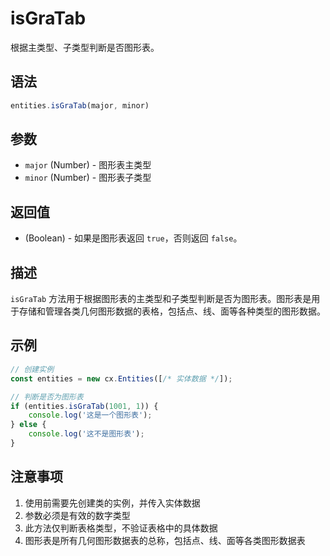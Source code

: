 # isGraTab

根据主类型、子类型判断是否图形表。

## 语法

```javascript
entities.isGraTab(major, minor)
```

## 参数

- `major` (Number) - 图形表主类型
- `minor` (Number) - 图形表子类型

## 返回值

- (Boolean) - 如果是图形表返回 `true`，否则返回 `false`。

## 描述

`isGraTab` 方法用于根据图形表的主类型和子类型判断是否为图形表。图形表是用于存储和管理各类几何图形数据的表格，包括点、线、面等各种类型的图形数据。

## 示例

```javascript
// 创建实例
const entities = new cx.Entities([/* 实体数据 */]);

// 判断是否为图形表
if (entities.isGraTab(1001, 1)) {
    console.log('这是一个图形表');
} else {
    console.log('这不是图形表');
}
```

## 注意事项

1. 使用前需要先创建类的实例，并传入实体数据
2. 参数必须是有效的数字类型
3. 此方法仅判断表格类型，不验证表格中的具体数据
4. 图形表是所有几何图形数据表的总称，包括点、线、面等各类图形数据表 